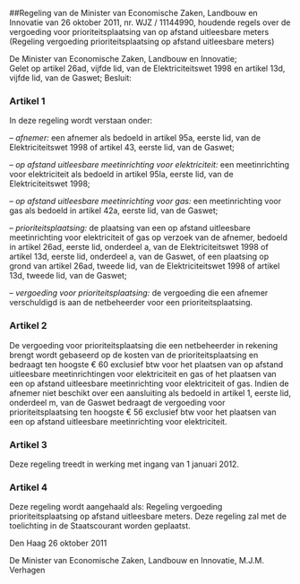 <meta http-equiv='Content-Type' content='text/html; charset=utf-8' />

##Regeling van de Minister van Economische Zaken, Landbouw en Innovatie van 26 oktober 2011, nr. WJZ / 11144990, houdende regels over de vergoeding voor prioriteitsplaatsing van op afstand uitleesbare meters (Regeling vergoeding prioriteitsplaatsing op afstand uitleesbare meters)

De Minister van Economische Zaken, Landbouw en Innovatie;  
Gelet op artikel 26ad, vijfde lid, van de Elektriciteitswet 1998 en artikel 13d, vijfde lid, van de Gaswet;
Besluit:    

### Artikel  1  

In deze regeling wordt verstaan onder: 

–  *afnemer:* een afnemer als bedoeld in artikel 95a, eerste lid, van de Elektriciteitswet 1998 of artikel 43, eerste lid, van de Gaswet;  

–  *op afstand uitleesbare meetinrichting voor elektriciteit:* een meetinrichting voor elektriciteit als bedoeld in artikel 95la, eerste lid, van de Elektriciteitswet 1998;  

–  *op afstand uitleesbare meetinrichting voor gas:* een meetinrichting voor gas als bedoeld in artikel 42a, eerste lid, van de Gaswet;  

–  *prioriteitsplaatsing:* de plaatsing van een op afstand uitleesbare meetinrichting voor elektriciteit of gas op verzoek van de afnemer, bedoeld in artikel 26ad, eerste lid, onderdeel a, van de Elektriciteitswet 1998 of artikel 13d, eerste lid, onderdeel a, van de Gaswet, of een plaatsing op grond van artikel 26ad, tweede lid, van de Elektriciteitswet 1998 of artikel 13d, tweede lid, van de Gaswet;  

–  *vergoeding voor prioriteitsplaatsing:* de vergoeding die een afnemer verschuldigd is aan de netbeheerder voor een prioriteitsplaatsing.   

### Artikel  2  

De vergoeding voor prioriteitsplaatsing die een netbeheerder in rekening brengt wordt gebaseerd op de kosten van de prioriteitsplaatsing en bedraagt ten hoogste € 60 exclusief btw voor het plaatsen van op afstand uitleesbare meetinrichtingen voor elektriciteit en gas of het plaatsen van een op afstand uitleesbare meetinrichting voor elektriciteit of gas. Indien de afnemer niet beschikt over een aansluiting als bedoeld in artikel 1, eerste lid, onderdeel m, van de Gaswet bedraagt de vergoeding voor prioriteitsplaatsing ten hoogste € 56 exclusief btw voor het plaatsen van een op afstand uitleesbare meetinrichting voor elektriciteit. 

### Artikel  3  

Deze regeling treedt in werking met ingang van 1 januari 2012. 

### Artikel  4  

Deze regeling wordt aangehaald als: Regeling vergoeding prioriteitsplaatsing op afstand uitleesbare meters. 
Deze regeling zal met de toelichting in de Staatscourant worden geplaatst.   

Den Haag 
26 oktober 2011   

De 
Minister van Economische Zaken, Landbouw en Innovatie, 
M.J.M. Verhagen     
